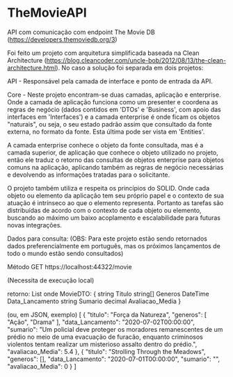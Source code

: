 # TheMovieAPI
API com comunicação com endpoint The Movie DB (https://developers.themoviedb.org/3)

Foi feito um projeto com arquitetura simplificada baseada na Clean Architecture (https://blog.cleancoder.com/uncle-bob/2012/08/13/the-clean-architecture.html).
No caso a solução foi separada em dois projetos:

API - Responsável pela camada de interface e ponto de entrada da API.

Core - Neste projeto encontram-se duas camadas, aplicação e enterprise. 
Onde a camada de aplicação funciona como um presenter e coordena as regras de negócio (dados contidos em 'DTOs' e 'Business', com apoio das interfaces em 'Interfaces') e a camada enterprise é onde ficam os objetos "naturais", ou seja, o seu estado padrão assim que consultado da fonte externa, no formato da fonte. Esta última pode ser vista em 'Entities'.

A camada enterprise conhece o objeto da fonte consultada, mas é a camada superior, de aplicação que conhece o objeto utilizado no projeto, então ele traduz o retorno das consultas de objetos enterprise para objetos comuns na aplicação, aplicando também as regras de negócio necessárias e devolvendo as informações tratadas para o solicitante.

O projeto também utiliza e respeita os princípios do SOLID. Onde cada objeto ou elemento da aplicação tem seu próprio papel e o contexto de sua atuação é intrínseco ao que o elemento representa. Portanto as tarefas são distribuídas de acordo com o contexto de cada objeto ou elemento, buscando ao máximo um baixo acoplamento e escalabilidade para futuras novas integrações.


Dados para consulta:
(OBS: Para este projeto estão sendo retornados dados preferencialmente em português, mas os próximos lançamentos de todo o mundo estão sendo consultados)

Método GET
https://localhost:44322/movie 

(Necessita de execução local)

retorno:
List<MovieDTO>
  onde MovieDTO:
  {
        string Titulo
        string[] Generos
        DateTime Data_Lancamento
        string Sumario
        decimal Avaliacao_Media
  }
  
(ou, em JSON, exemplo)
[
    {
        "titulo": "Força da Natureza",
        "generos": [
            "Ação",
            "Drama"
        ],
        "data_Lancamento": "2020-07-02T00:00:00",
        "sumario": "Um policial deve proteger os moradores remanescentes de um prédio no meio de uma evacuação de furacão, enquanto criminosos violentos tentam realizar um misterioso assalto dentro do prédio.",
        "avaliacao_Media": 5.4
    },
    {
        "titulo": "Strolling Through the Meadows",
        "generos": [],
        "data_Lancamento": "2020-07-01T00:00:00",
        "sumario": "",
        "avaliacao_Media": 0
    }
]
